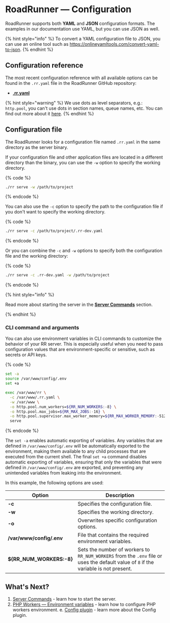 # RoadRunner — Configuration

RoadRunner supports both **YAML** and **JSON** configuration formats. The examples in our documentation use YAML, but
you can use JSON as well.

{% hint style="info" %}
To convert a YAML configuration file to JSON, you can use an online tool such
as <https://onlineyamltools.com/convert-yaml-to-json>.
{% endhint %}

## Configuration reference

The most recent configuration reference with all available options can be found in the `.rr.yaml` file in the RoadRunner
GitHub repository:

- [**.rr.yaml**](https://github.com/roadrunner-server/roadrunner/blob/master/.rr.yaml)

{% hint style="warning" %}
We use dots as level separators, e.g.: `http.pool`, you can't use dots in section names, queue names, etc. You can find out more about it [here](https://github.com/roadrunner-server/roadrunner/issues/1529).
{% endhint %}

## Configuration file

The RoadRunner looks for a configuration file named `.rr.yaml` in the same directory as the server binary.

If your configuration file and other application files are located in a different directory than the binary, you can use
the `-w` option to specify the working directory.

{% code %}

```bash
./rr serve -w /path/to/project
```

{% endcode %}

You can also use the `-c` option to specify the path to the configuration file if you don't want to specify the working
directory.

{% code %}

```bash
./rr serve -c /path/to/project/.rr-dev.yaml
```

{% endcode %}

Or you can combine the `-c` and `-w` options to specify both the configuration file and the working directory:

{% code %}

```bash
./rr serve -c .rr-dev.yaml -w /path/to/project
```

{% endcode %}

{% hint style="info" %}

Read more about starting the server in the [**Server Commands**](../app-server/cli.md) section.

{% endhint %}

### CLI command and arguments

You can also use environment variables in CLI commands to customize the behavior of your RR server. This is especially
useful when you need to pass configuration values that are environment-specific or sensitive, such as secrets or API
keys.

{% code %}

```bash
set -a
source /var/www/config/.env
set +a

exec /var/www/rr \
  -c /var/www/.rr.yaml \
  -w /var/www \
  -o http.pool.num_workers=${RR_NUM_WORKERS:-8} \
  -o http.pool.max_jobs=${RR_MAX_JOBS:-16} \
  -o http.pool.supervisor.max_worker_memory=${RR_MAX_WORKER_MEMORY:-512}
  serve
```

{% endcode %}

The `set -a` enables automatic exporting of variables. Any variables that are defined in `/var/www/config/.env` will be
automatically exported to the environment, making them available to any child processes that are executed from the
current shell. The final `set +a` command disables automatic exporting of variables, ensuring that only the variables
that were defined in `/var/www/config/.env` are exported, and preventing any unintended variables from leaking into the
environment.

In this example, the following options are used:

| Option                   | Description                                                                                                                          |
|--------------------------|--------------------------------------------------------------------------------------------------------------------------------------|
| **-c**                   | Specifies the configuration file.                                                                                                    |
| **-w**                   | Specifies the working directory.                                                                                                     |
| **-o**                   | Overwrites specific configuration options.                                                                                           |
| **/var/www/config/.env** | File that contains the required environment variables.                                                                               |
| **${RR_NUM_WORKERS:-8}** | Sets the number of workers to `RR_NUM_WORKERS` from the `.env` file or uses the default value of `8` if the variable is not present. |

## What's Next?

1. [Server Commands](../app-server/cli.md) - learn how to start the server.
2. [PHP Workers — Environment variables](../php/environment.md) - learn how to configure PHP workers environment.
e. [Config plugin](../plugins/config.md) - learn more about the Config plugin.